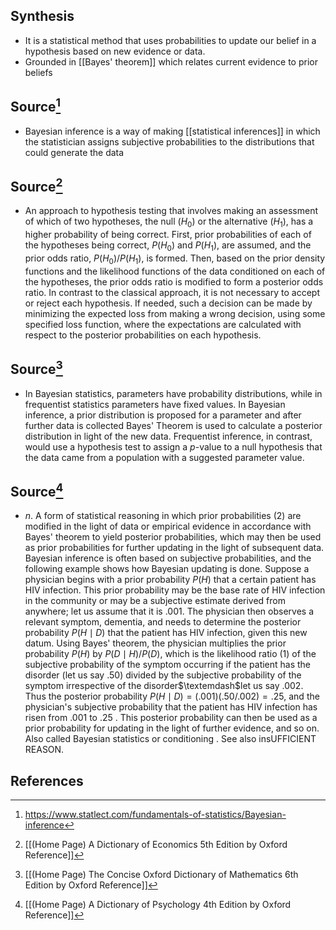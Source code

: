 ## Synthesis
- It is a statistical method that uses probabilities to update our belief in a hypothesis based on new evidence or data.
- Grounded in [[Bayes' theorem]] which relates current evidence to prior beliefs
## Source[^1]
- Bayesian inference is a way of making [[statistical inferences]] in which the statistician assigns subjective probabilities to the distributions that could generate the data
## Source[^2]
- An approach to hypothesis testing that involves making an assessment of which of two hypotheses, the null $\left(H_{0}\right)$ or the alternative $\left(H_{1}\right)$, has a higher probability of being correct. First, prior probabilities of each of the hypotheses being correct, $P\left(H_{0}\right)$ and $P\left(H_{1}\right)$, are assumed, and the prior odds ratio, $P\left(H_{0}\right) / P\left(H_{1}\right)$, is formed. Then, based on the prior density functions and the likelihood functions of the data conditioned on each of the hypotheses, the prior odds ratio is modified to form a posterior odds ratio. In contrast to the classical approach, it is not necessary to accept or reject each hypothesis. If needed, such a decision can be made by minimizing the expected loss from making a wrong decision, using some specified loss function, where the expectations are calculated with respect to the posterior probabilities on each hypothesis.
## Source[^3]
- In Bayesian statistics, parameters have probability distributions, while in frequentist statistics parameters have fixed values. In Bayesian inference, a prior distribution is proposed for a parameter and after further data is collected Bayes' Theorem is used to calculate a posterior distribution in light of the new data. Frequentist inference, in contrast, would use a hypothesis test to assign a $p$-value to a null hypothesis that the data came from a population with a suggested parameter value.
## Source[^4]
- $n$. A form of statistical reasoning in which prior probabilities (2) are modified in the light of data or empirical evidence in accordance with Bayes' theorem to yield posterior probabilities, which may then be used as prior probabilities for further updating in the light of subsequent data. Bayesian inference is often based on subjective probabilities, and the following example shows how Bayesian updating is done. Suppose a physician begins with a prior probability $P(H)$ that a certain patient has HIV infection. This prior probability may be the base rate of HIV infection in the community or may be a subjective estimate derived from anywhere; let us assume that it is .001. The physician then observes a relevant symptom, dementia, and needs to determine the posterior probability $P(H \mid D)$ that the patient has HIV infection, given this new datum. Using Bayes' theorem, the physician multiplies the prior probability $P(H)$ by $P(D \mid H) / P(D)$, which is the likelihood ratio (1) of the subjective probability of the symptom occurring if the patient has the disorder (let us say .50) divided by the subjective probability of the symptom irrespective of the disorder$\textemdash$let us say .002. Thus the posterior probability $P(H \mid D)=(.001)(.50 / .002)=.25$, and the physician's subjective probability that the patient has HIV infection has risen from .001 to .25 . This posterior probability can then be used as a prior probability for updating in the light of further evidence, and so on. Also called Bayesian statistics or conditioning . See also insUFFICIENT REASON.
## References

[^1]: https://www.statlect.com/fundamentals-of-statistics/Bayesian-inference
[^2]: [[(Home Page) A Dictionary of Economics 5th Edition by Oxford Reference]]
[^3]: [[(Home Page) The Concise Oxford Dictionary of Mathematics 6th Edition by Oxford Reference]]
[^4]: [[(Home Page) A Dictionary of Psychology 4th Edition by Oxford Reference]]
